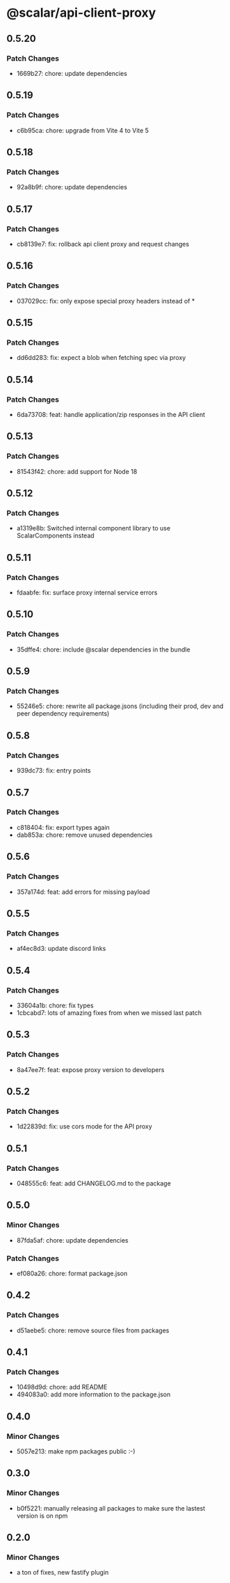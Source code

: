 # @scalar/api-client-proxy

## 0.5.20

### Patch Changes

- 1669b27: chore: update dependencies

## 0.5.19

### Patch Changes

- c6b95ca: chore: upgrade from Vite 4 to Vite 5

## 0.5.18

### Patch Changes

- 92a8b9f: chore: update dependencies

## 0.5.17

### Patch Changes

- cb8139e7: fix: rollback api client proxy and request changes

## 0.5.16

### Patch Changes

- 037029cc: fix: only expose special proxy headers instead of \*

## 0.5.15

### Patch Changes

- dd6dd283: fix: expect a blob when fetching spec via proxy

## 0.5.14

### Patch Changes

- 6da73708: feat: handle application/zip responses in the API client

## 0.5.13

### Patch Changes

- 81543f42: chore: add support for Node 18

## 0.5.12

### Patch Changes

- a1319e8b: Switched internal component library to use ScalarComponents instead

## 0.5.11

### Patch Changes

- fdaabfe: fix: surface proxy internal service errors

## 0.5.10

### Patch Changes

- 35dffe4: chore: include @scalar dependencies in the bundle

## 0.5.9

### Patch Changes

- 55246e5: chore: rewrite all package.jsons (including their prod, dev and peer dependency requirements)

## 0.5.8

### Patch Changes

- 939dc73: fix: entry points

## 0.5.7

### Patch Changes

- c818404: fix: export types again
- dab853a: chore: remove unused dependencies

## 0.5.6

### Patch Changes

- 357a174d: feat: add errors for missing payload

## 0.5.5

### Patch Changes

- af4ec8d3: update discord links

## 0.5.4

### Patch Changes

- 33604a1b: chore: fix types
- 1cbcabd7: lots of amazing fixes from when we missed last patch

## 0.5.3

### Patch Changes

- 8a47ee7f: feat: expose proxy version to developers

## 0.5.2

### Patch Changes

- 1d22839d: fix: use cors mode for the API proxy

## 0.5.1

### Patch Changes

- 048555c6: feat: add CHANGELOG.md to the package

## 0.5.0

### Minor Changes

- 87fda5af: chore: update dependencies

### Patch Changes

- ef080a26: chore: format package.json

## 0.4.2

### Patch Changes

- d51aebe5: chore: remove source files from packages

## 0.4.1

### Patch Changes

- 10498d9d: chore: add README
- 494083a0: add more information to the package.json

## 0.4.0

### Minor Changes

- 5057e213: make npm packages public :-)

## 0.3.0

### Minor Changes

- b0f5221: manually releasing all packages to make sure the lastest version is on npm

## 0.2.0

### Minor Changes

- a ton of fixes, new fastify plugin
